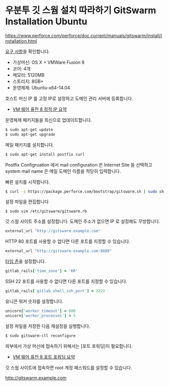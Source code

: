 # 우분투 깃 스웜 설치 따라하기 GitSwarm Installation Ubuntu

<https://www.perforce.com/perforce/doc.current/manuals/gitswarm/install/installation.html>

[요구 사항](gitswarm_requirements_digest.md)을 확인합니다.

* 가상머신: OS X + VMWare Fusion 8
* 코어: 4개
* 메모리: 5120MB
* 스토리지: 8GB+
* 운영체제: Ubuntu-x64-14.04

호스트 머신 IP 를 고정 IP로 설정하고 도메인 관리 서버에 등록합니다.

* [VM 웨어 퓨전 8 정적 IP 요약](vmware_fusion_8_static_ip_digest.md)

운영체제 패키지들을 최신으로 업데이트합니다.

```bash
$ sudo apt-get update
$ sudo apt-get upgrade
```

메일 패키지를 설치합니다.

```bash
$ sudo apt-get install postfix curl
```

Postfix Configruation 에서 mail configuration 은 Internet Site 을 선택하고 system mail name 은 메일 도메인 이름을 적당히 입력합니다.

빠른 설치를 시작합니다.

```bash
$ curl -s https://package.perforce.com/bootstrap/gitswarm.sh | sudo sh -
```

설정 파일을 편집합니다

```
$ sudo vim /etc/gitswarm/gitswarm.rb
```

깃 스웜 사이트 주소를 설정합니다. 도메인 주소가 없으면 IP 로 설정해도 무방합니다.

```ruby
external_url "http://gitswarm.example.com"
```

HTTP 80 포트를 사용할 수 없다면 다른 포트를 지정할 수 있습니다.

```ruby
external_url "http://gitswarm.example.com:8888"
```

[타임 존](https://en.wikipedia.org/wiki/List_of_tz_database_time_zones)을 설정합니다. 

```ruby
gitlab_rails['time_zone'] = 'KR'
```

SSH 22 포트를 사용할 수 없다면 다른 포트를 지정할 수 있습니다.

```ruby
gitlab_rails['gitlab_shell_ssh_port'] = 2222
```

유니콘 워커 숫자를 설정합니다.

```ruby
unicorn['worker_timeout'] = 600
unicorn['worker_processes'] = 5
```

설정 파일을 저장한 다음 재설정을 실행합니다.

```bash
$ sudo gitswarm-ctl reconfigure
```

외부에서 가상 머신에 접속하기 위해서는 [포트 포워딩]이 필요합니다.

* [VM 웨어 퓨전 8 포트 포워딩 요약](vmware_fusion_8_port_forwarding_digest.md)

깃 스웜 사이트에 접속하면 root 계정 패스워드를 설정할 수 있습니다.

<http://gitswarm.example.com>
